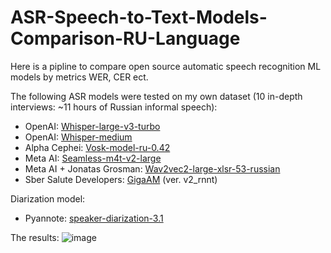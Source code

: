 # ASR-Speech-to-Text-Models-Comparison-RU-Language
Here is a pipline to compare open source automatic speech recognition ML models by metrics WER, CER ect.

The following ASR models were tested on my own dataset (10 in-depth interviews: ~11 hours of Russian informal speech):
- OpenAI: [Whisper-large-v3-turbo](https://huggingface.co/openai/whisper-large-v3-turbo)
- OpenAI: [Whisper-medium](https://huggingface.co/openai/whisper-medium)
- Alpha Cephei: [Vosk-model-ru-0.42](https://alphacephei.com/vosk)
- Meta AI: [Seamless-m4t-v2-large](https://huggingface.co/facebook/seamless-m4t-v2-large)
- Meta AI + Jonatas Grosman: [Wav2vec2-large-xlsr-53-russian](https://huggingface.co/jonatasgrosman/wav2vec2-large-xlsr-53-russian)
- Sber Salute Developers: [GigaAM](https://github.com/salute-developers/GigaAM) (ver. v2_rnnt)

Diarization model: 
- Pyannote: [speaker-diarization-3.1](https://huggingface.co/pyannote/speaker-diarization-3.1)

The results:
![image](https://github.com/user-attachments/assets/ce2d0e21-bff6-443b-9632-c7fce946d44b)
						

